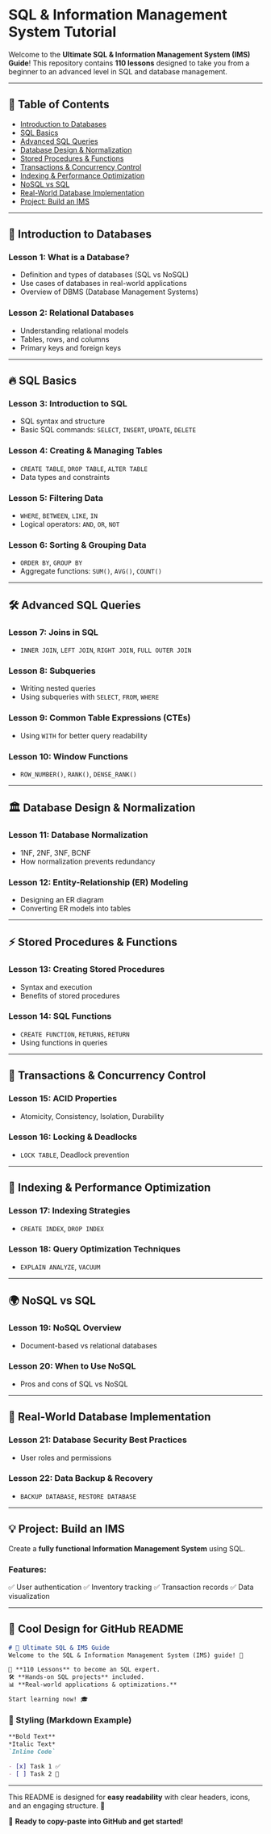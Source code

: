 # SQL & Information Management System Tutorial

Welcome to the **Ultimate SQL & Information Management System (IMS) Guide**! This repository contains **110 lessons** designed to take you from a beginner to an advanced level in SQL and database management.

---

## 📖 Table of Contents

- [Introduction to Databases](#introduction-to-databases)
- [SQL Basics](#sql-basics)
- [Advanced SQL Queries](#advanced-sql-queries)
- [Database Design & Normalization](#database-design--normalization)
- [Stored Procedures & Functions](#stored-procedures--functions)
- [Transactions & Concurrency Control](#transactions--concurrency-control)
- [Indexing & Performance Optimization](#indexing--performance-optimization)
- [NoSQL vs SQL](#nosql-vs-sql)
- [Real-World Database Implementation](#real-world-database-implementation)
- [Project: Build an IMS](#project-build-an-ims)

---

## 🚀 Introduction to Databases

### Lesson 1: What is a Database?
- Definition and types of databases (SQL vs NoSQL)
- Use cases of databases in real-world applications
- Overview of DBMS (Database Management Systems)

### Lesson 2: Relational Databases
- Understanding relational models
- Tables, rows, and columns
- Primary keys and foreign keys

---

## 🔥 SQL Basics

### Lesson 3: Introduction to SQL
- SQL syntax and structure
- Basic SQL commands: `SELECT`, `INSERT`, `UPDATE`, `DELETE`

### Lesson 4: Creating & Managing Tables
- `CREATE TABLE`, `DROP TABLE`, `ALTER TABLE`
- Data types and constraints

### Lesson 5: Filtering Data
- `WHERE`, `BETWEEN`, `LIKE`, `IN`
- Logical operators: `AND`, `OR`, `NOT`

### Lesson 6: Sorting & Grouping Data
- `ORDER BY`, `GROUP BY`
- Aggregate functions: `SUM()`, `AVG()`, `COUNT()`

---

## 🛠️ Advanced SQL Queries

### Lesson 7: Joins in SQL
- `INNER JOIN`, `LEFT JOIN`, `RIGHT JOIN`, `FULL OUTER JOIN`

### Lesson 8: Subqueries
- Writing nested queries
- Using subqueries with `SELECT`, `FROM`, `WHERE`

### Lesson 9: Common Table Expressions (CTEs)
- Using `WITH` for better query readability

### Lesson 10: Window Functions
- `ROW_NUMBER()`, `RANK()`, `DENSE_RANK()`

---

## 🏛 Database Design & Normalization

### Lesson 11: Database Normalization
- 1NF, 2NF, 3NF, BCNF
- How normalization prevents redundancy

### Lesson 12: Entity-Relationship (ER) Modeling
- Designing an ER diagram
- Converting ER models into tables

---

## ⚡ Stored Procedures & Functions

### Lesson 13: Creating Stored Procedures
- Syntax and execution
- Benefits of stored procedures

### Lesson 14: SQL Functions
- `CREATE FUNCTION`, `RETURNS`, `RETURN`
- Using functions in queries

---

## 🔄 Transactions & Concurrency Control

### Lesson 15: ACID Properties
- Atomicity, Consistency, Isolation, Durability

### Lesson 16: Locking & Deadlocks
- `LOCK TABLE`, Deadlock prevention

---

## 🚀 Indexing & Performance Optimization

### Lesson 17: Indexing Strategies
- `CREATE INDEX`, `DROP INDEX`

### Lesson 18: Query Optimization Techniques
- `EXPLAIN ANALYZE`, `VACUUM`

---

## 🌍 NoSQL vs SQL

### Lesson 19: NoSQL Overview
- Document-based vs relational databases

### Lesson 20: When to Use NoSQL
- Pros and cons of SQL vs NoSQL

---

## 📂 Real-World Database Implementation

### Lesson 21: Database Security Best Practices
- User roles and permissions

### Lesson 22: Data Backup & Recovery
- `BACKUP DATABASE`, `RESTORE DATABASE`

---

## 💡 Project: Build an IMS

Create a **fully functional Information Management System** using SQL.

### Features:
✅ User authentication
✅ Inventory tracking
✅ Transaction records
✅ Data visualization

---

## 🎨 Cool Design for GitHub README

```md
# 📘 Ultimate SQL & IMS Guide
Welcome to the SQL & Information Management System (IMS) guide! 🚀

🌟 **110 Lessons** to become an SQL expert.
🛠 **Hands-on SQL projects** included.
📊 **Real-world applications & optimizations.**

Start learning now! 🎓
```

### 🌈 Styling (Markdown Example)
```md
**Bold Text**
*Italic Text*
`Inline Code`

- [x] Task 1 ✅
- [ ] Task 2 🔄
```

---

This README is designed for **easy readability** with clear headers, icons, and an engaging structure. 🚀

📌 **Ready to copy-paste into GitHub and get started!**
